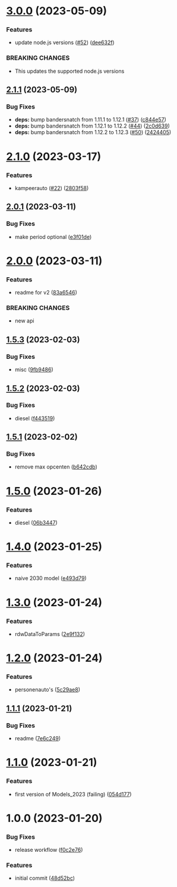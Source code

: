 # [3.0.0](https://github.com/hongaar/motorrijtuigenbelasting/compare/v2.1.1...v3.0.0) (2023-05-09)

### Features

- update node.js versions
  ([#52](https://github.com/hongaar/motorrijtuigenbelasting/issues/52))
  ([dee632f](https://github.com/hongaar/motorrijtuigenbelasting/commit/dee632fef7ecc4524354d248f41cd7d14f1d882d))

### BREAKING CHANGES

- This updates the supported node.js versions

## [2.1.1](https://github.com/hongaar/motorrijtuigenbelasting/compare/v2.1.0...v2.1.1) (2023-05-09)

### Bug Fixes

- **deps:** bump bandersnatch from 1.11.1 to 1.12.1
  ([#37](https://github.com/hongaar/motorrijtuigenbelasting/issues/37))
  ([c844e57](https://github.com/hongaar/motorrijtuigenbelasting/commit/c844e57de973e990f82a62e0a25990a89eab6086))
- **deps:** bump bandersnatch from 1.12.1 to 1.12.2
  ([#44](https://github.com/hongaar/motorrijtuigenbelasting/issues/44))
  ([2c0d639](https://github.com/hongaar/motorrijtuigenbelasting/commit/2c0d63942c77bcb4952a6e96522c15cd1b2528ea))
- **deps:** bump bandersnatch from 1.12.2 to 1.12.3
  ([#50](https://github.com/hongaar/motorrijtuigenbelasting/issues/50))
  ([2424405](https://github.com/hongaar/motorrijtuigenbelasting/commit/2424405a986e184897b5bd67c95f56747ea29c38))

# [2.1.0](https://github.com/hongaar/motorrijtuigenbelasting/compare/v2.0.1...v2.1.0) (2023-03-17)

### Features

- kampeerauto
  ([#22](https://github.com/hongaar/motorrijtuigenbelasting/issues/22))
  ([2803f58](https://github.com/hongaar/motorrijtuigenbelasting/commit/2803f58ad8b0000572584f786b9dc7e73f876d0b))

## [2.0.1](https://github.com/hongaar/motorrijtuigenbelasting/compare/v2.0.0...v2.0.1) (2023-03-11)

### Bug Fixes

- make period optional
  ([e3f01de](https://github.com/hongaar/motorrijtuigenbelasting/commit/e3f01de9384dd9d57905ae5409e8908521a705f9))

# [2.0.0](https://github.com/hongaar/motorrijtuigenbelasting/compare/v1.5.3...v2.0.0) (2023-03-11)

### Features

- readme for v2
  ([83a6546](https://github.com/hongaar/motorrijtuigenbelasting/commit/83a6546aba12db1fb528cf6b76e481c25d0d3722))

### BREAKING CHANGES

- new api

## [1.5.3](https://github.com/hongaar/motorrijtuigenbelasting/compare/v1.5.2...v1.5.3) (2023-02-03)

### Bug Fixes

- misc
  ([9fb9486](https://github.com/hongaar/motorrijtuigenbelasting/commit/9fb9486445f6476f129c6128651327175cfe0428))

## [1.5.2](https://github.com/hongaar/motorrijtuigenbelasting/compare/v1.5.1...v1.5.2) (2023-02-03)

### Bug Fixes

- diesel
  ([f443519](https://github.com/hongaar/motorrijtuigenbelasting/commit/f443519715127b4f1febb76acdff532723799e41))

## [1.5.1](https://github.com/hongaar/motorrijtuigenbelasting/compare/v1.5.0...v1.5.1) (2023-02-02)

### Bug Fixes

- remove max opcenten
  ([b642cdb](https://github.com/hongaar/motorrijtuigenbelasting/commit/b642cdbe72a8ac19f41cdabfdbe3ee5ef53518dd))

# [1.5.0](https://github.com/hongaar/motorrijtuigenbelasting/compare/v1.4.0...v1.5.0) (2023-01-26)

### Features

- diesel
  ([06b3447](https://github.com/hongaar/motorrijtuigenbelasting/commit/06b3447e13440c9c70b3794a755eae9abf77f731))

# [1.4.0](https://github.com/hongaar/motorrijtuigenbelasting/compare/v1.3.0...v1.4.0) (2023-01-25)

### Features

- naive 2030 model
  ([e493d79](https://github.com/hongaar/motorrijtuigenbelasting/commit/e493d79b7e7b305f2daf14a4fc9024faf4697046))

# [1.3.0](https://github.com/hongaar/motorrijtuigenbelasting/compare/v1.2.0...v1.3.0) (2023-01-24)

### Features

- rdwDataToParams
  ([2e9f132](https://github.com/hongaar/motorrijtuigenbelasting/commit/2e9f132d820d10b1e8b026f2ff572ec7c2b79306))

# [1.2.0](https://github.com/hongaar/motorrijtuigenbelasting/compare/v1.1.1...v1.2.0) (2023-01-24)

### Features

- personenauto's
  ([5c29ae8](https://github.com/hongaar/motorrijtuigenbelasting/commit/5c29ae8ff9d3a1f476ae6cf580de40bac383f706))

## [1.1.1](https://github.com/hongaar/motorrijtuigenbelasting/compare/v1.1.0...v1.1.1) (2023-01-21)

### Bug Fixes

- readme
  ([7e6c249](https://github.com/hongaar/motorrijtuigenbelasting/commit/7e6c249754dc649c1958611164c600277d8d0764))

# [1.1.0](https://github.com/hongaar/motorrijtuigenbelasting/compare/v1.0.0...v1.1.0) (2023-01-21)

### Features

- first version of Models_2023 (failing)
  ([054d177](https://github.com/hongaar/motorrijtuigenbelasting/commit/054d177374c5892e8388cc1efa79dcf887f254d3))

# 1.0.0 (2023-01-20)

### Bug Fixes

- release workflow
  ([f0c2e76](https://github.com/hongaar/motorrijtuigenbelasting/commit/f0c2e767fcfda33c2300680b23d4b0a6dab5cc4d))

### Features

- initial commit
  ([48d52bc](https://github.com/hongaar/motorrijtuigenbelasting/commit/48d52bc42e5c912605e1959cf4cf8c2f81728bbd))
